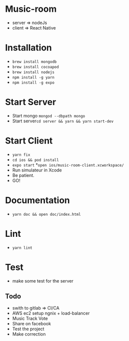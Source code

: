 # Music-room
* server => nodeJs
* client => React Native

# Installation

* ```brew install mongodb```
* ```brew install cocoapod```
* ```brew install nodejs```
* ```npm install -g yarn```
* ```npm install -g expo```

# Start Server

* Start mongo ```mongod --dbpath mongo```
* Start server```cd server && yarn && yarn start-dev```

# Start Client

* ```yarn fix```
* ```cd ios && pod install```
* ```expo start```
*```open ios/music-room-client.xcworkspace/```
* Run simulateur in Xcode
* Be patient.
* GO!

# Documentation

* ```yarn doc && open doc/index.html```

# Lint

* ```yarn lint```

# Test
* make some test for the server

## Todo
* swith to gitlab => CI/CA
* AWS ec2 setup ngnix + load-balancer
* Music Track Vote
* Share on facebook
* Test the project
* Make correction
